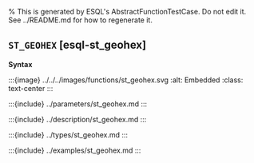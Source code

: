 % This is generated by ESQL's AbstractFunctionTestCase. Do not edit it. See ../README.md for how to regenerate it.

## `ST_GEOHEX` [esql-st_geohex]

**Syntax**

:::{image} ../../../images/functions/st_geohex.svg
:alt: Embedded
:class: text-center
:::


:::{include} ../parameters/st_geohex.md
:::

:::{include} ../description/st_geohex.md
:::

:::{include} ../types/st_geohex.md
:::

:::{include} ../examples/st_geohex.md
:::
